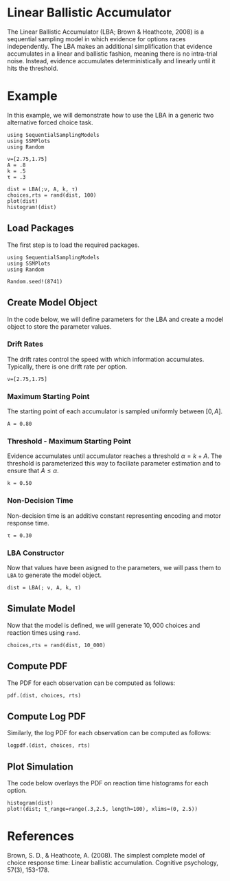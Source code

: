 # Linear Ballistic Accumulator

The Linear Ballistic Accumulator (LBA; Brown & Heathcote, 2008) is a sequential sampling model in which evidence for options races independently. The LBA makes an additional simplification that evidence accumulates in a linear and ballistic fashion, meaning there is no intra-trial noise. Instead, evidence accumulates deterministically and linearly until it hits the threshold.

# Example
In this example, we will demonstrate how to use the LBA in a generic two alternative forced choice task. 
```@setup lba
using SequentialSamplingModels
using SSMPlots 
using Random

ν=[2.75,1.75]
A = .8
k = .5
τ = .3

dist = LBA(;ν, A, k, τ) 
choices,rts = rand(dist, 100)
plot(dist)
histogram!(dist)
```

## Load Packages
The first step is to load the required packages.

```@example lba
using SequentialSamplingModels
using SSMPlots 
using Random

Random.seed!(8741)
```
## Create Model Object
In the code below, we will define parameters for the LBA and create a model object to store the parameter values. 

### Drift Rates

The drift rates control the speed with which information accumulates. Typically, there is one drift rate per option. 

```@example lba
ν=[2.75,1.75]
```

### Maximum Starting Point

The starting point of each accumulator is sampled uniformly between $[0,A]$.

```@example lba 
A = 0.80
```
### Threshold - Maximum Starting Point

Evidence accumulates until accumulator reaches a threshold $\alpha = k +A$. The threshold is parameterized this way to faciliate parameter estimation and to ensure that $A \le \alpha$.
```@example lba 
k = 0.50
```
### Non-Decision Time

Non-decision time is an additive constant representing encoding and motor response time. 
```@example lba 
τ = 0.30
```
### LBA Constructor 

Now that values have been asigned to the parameters, we will pass them to `LBA` to generate the model object.

```@example lba 
dist = LBA(; ν, A, k, τ) 
```
## Simulate Model

Now that the model is defined, we will generate $10,000$ choices and reaction times using `rand`. 

 ```@example lba 
 choices,rts = rand(dist, 10_000)
```
## Compute PDF
The PDF for each observation can be computed as follows:
 ```@example lba 
pdf.(dist, choices, rts)
```

## Compute Log PDF
Similarly, the log PDF for each observation can be computed as follows:

 ```@example lba 
logpdf.(dist, choices, rts)
```

## Plot Simulation
The code below overlays the PDF on reaction time histograms for each option.
 ```@example lba 
histogram(dist)
plot!(dist; t_range=range(.3,2.5, length=100), xlims=(0, 2.5))

```
# References

Brown, S. D., & Heathcote, A. (2008). The simplest complete model of choice response time: Linear ballistic accumulation. Cognitive psychology, 57(3), 153-178.